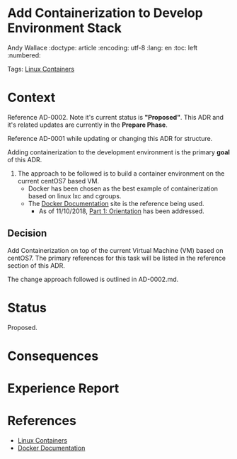 # Add Containerization to Develop Environment Stack
Andy Wallace
:doctype: article
:encoding: utf-8
:lang: en
:toc: left
:numbered:

Tags: [Linux Containers](https://linuxcontainers.org/)

# Context

Reference AD-0002. Note it's current status is **"Proposed"**. This ADR and it's related updates are currently in the **Prepare Phase**.

Reference AD-0001 while updating or changing this ADR for structure.

Adding containerization to the development environment is the primary **goal** of this ADR.

1. The approach to be followed is to build a container environment on the current centOS7 based VM.
    * Docker has been chosen as the best example of containerization based on linux lxc and cgroups.
    * The [Docker Documentation](https://docs.docker.com/) site is the reference being used.
       * As of 11/10/2018, [Part 1: Orientation](https://docs.docker.com/get-started/) has been addressed.

## Decision

Add Containerization on top of the current Virtual Machine (VM) based on centOS7. 
The primary references for this task will be listed in the reference section of this ADR.

The change approach followed is outlined in AD-0002.md.

# Status
Proposed.

# Consequences


# Experience Report

# References
* [Linux Containers](https://linuxcontainers.org/) 
* [Docker Documentation](https://docs.docker.com/)

